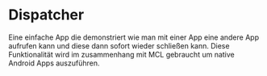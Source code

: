 # Dispatcher

Eine einfache App die demonstriert wie man mit einer App eine andere App aufrufen kann und diese dann sofort wieder schließen kann. Diese Funktionalität wird im zusammenhang mit MCL gebraucht um native Android Apps auszuführen.
